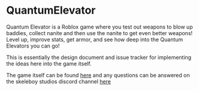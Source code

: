 # QuantumElevator
Quantum Elevator is a Roblox game where you test out weapons to blow up baddies, collect nanite and then
use the nanite to get even better weapons! Level up, improve stats, get armor, and see how deep into
the Quantum Elevators you can go!

This is essentially the design document and issue tracker for implementing the ideas here into the game itself.

The game itself can be found [here](https://www.roblox.com/games/14807778375/Quantum-Elevator) and any questions
can be answered on the skeleboy studios discord channel [here](https://discord.com/channels/915313727841108029/1153017030052696175)
